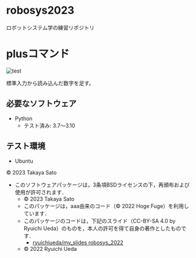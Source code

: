 # robosys2023
ロボットシステム学の練習リポジトリ
# plusコマンド
![test](https://github.com/SatoTakaya1/robosys2023/actions/workflows/test.yml/badge.svg)


標準入力から読み込んだ数字を足す。


## 必要なソフトウェア
* Python
  * テスト済み: 3.7〜3.10

## テスト環境
* Ubuntu

© 2023 Takaya Sato


























* このソフトウェアパッケージは，3条項BSDライセンスの下，再頒布および使用が許可されます．
  * © 2023 Takaya Sato
  * このパッケージは，aaa由来のコード（© 2022 Hoge Fuge）を利用しています．
  * このパッケージのコードは，下記のスライド（CC-BY-SA 4.0 by Ryuichi Ueda）のものを，本人の許可を得て自身の著作としたものです．
      * [ryuichiueda/my_slides robosys_2022](https://github.com/ryuichiueda/my_slides/tree/master/robosys_2022)
  * © 2022 Ryuichi Ueda
